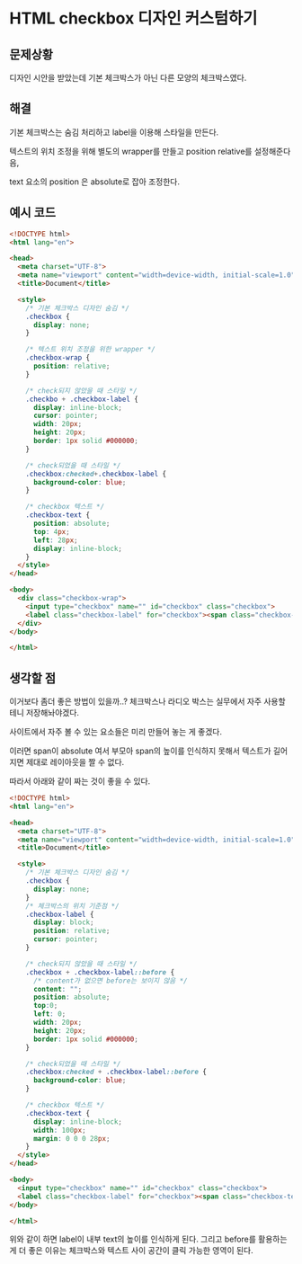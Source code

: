 # HTML checkbox 디자인 커스텀하기

## 문제상황

디자인 시안을 받았는데 기본 체크박스가 아닌 다른 모양의 체크박스였다.

## 해결

기본 체크박스는 숨김 처리하고 label을 이용해 스타일을 만든다.

텍스트의 위치 조정을 위해 별도의 wrapper를 만들고 position relative를 설정해준다음, 

text 요소의 position 은 absolute로 잡아 조정한다.

## 예시 코드

```html
<!DOCTYPE html>
<html lang="en">

<head>
  <meta charset="UTF-8">
  <meta name="viewport" content="width=device-width, initial-scale=1.0">
  <title>Document</title>

  <style>
    /* 기본 체크박스 디자인 숨김 */
    .checkbox {
      display: none;
    }

    /* 텍스트 위치 조정을 위한 wrapper */
    .checkbox-wrap {
      position: relative;
    }

    /* check되지 않았을 때 스타일 */
    .checkbo + .checkbox-label {
      display: inline-block;
      cursor: pointer;
      width: 20px;
      height: 20px;
      border: 1px solid #000000;
    }

    /* check되었을 때 스타일 */
    .checkbox:checked+.checkbox-label {
      background-color: blue;
    }

    /* checkbox 텍스트 */
    .checkbox-text {
      position: absolute;
      top: 4px;
      left: 28px;
      display: inline-block;
    }
  </style>
</head>

<body>
  <div class="checkbox-wrap">
    <input type="checkbox" name="" id="checkbox" class="checkbox">
    <label class="checkbox-label" for="checkbox"><span class="checkbox-text">텍스트</span></label>
  </div>
</body>

</html>
```

## 생각할 점

이거보다 좀더 좋은 방법이 있을까..? 체크박스나 라디오 박스는 실무에서 자주 사용할 테니 저장해놔야겠다. 

사이트에서 자주 볼 수 있는 요소들은 미리 만들어 놓는 게 좋겠다.

이러면 span이 absolute 여서 부모아 span의 높이를 인식하지 못해서 텍스트가 길어지면 제대로 레이아웃을 짤 수 없다.

따라서 아래와 같이 짜는 것이 좋을 수 있다.

```html
<!DOCTYPE html>
<html lang="en">

<head>
  <meta charset="UTF-8">
  <meta name="viewport" content="width=device-width, initial-scale=1.0">
  <title>Document</title>

  <style>
    /* 기본 체크박스 디자인 숨김 */
    .checkbox {
      display: none;
    }
    /* 체크박스의 위치 기준점 */
    .checkbox-label {
      display: block; 
      position: relative;
      cursor: pointer;
    }

    /* check되지 않았을 때 스타일 */
    .checkbox + .checkbox-label::before {
      /* content가 없으면 before는 보이지 않음 */
      content: ""; 
      position: absolute;
      top:0;
      left: 0;
      width: 20px;
      height: 20px;
      border: 1px solid #000000;
    }

    /* check되었을 때 스타일 */
    .checkbox:checked + .checkbox-label::before {
      background-color: blue;
    }

    /* checkbox 텍스트 */
    .checkbox-text {
      display: inline-block;
      width: 100px;
      margin: 0 0 0 28px;
    }
  </style>
</head>

<body>
  <input type="checkbox" name="" id="checkbox" class="checkbox">
  <label class="checkbox-label" for="checkbox"><span class="checkbox-text">텍스트</span></label>
</body>

</html>
```

위와 같이 하면 label이 내부 text의 높이를 인식하게 된다. 그리고 before를 활용하는 게 더 좋은 이유는 체크박스와 텍스트 사이 공간이 클릭 가능한 영역이 된다.